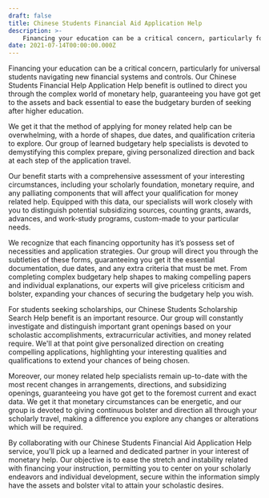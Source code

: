 ```yaml
---
draft: false
title: Chinese Students Financial Aid Application Help
description: >-
    Financing your education can be a critical concern, particularly for universal students navigating new financial systems and controls. Our Chinese Students Financial Help Application Help benefit is outlined to direct you through the complex world of monetary 
date: 2021-07-14T00:00:00.000Z
---
```


Financing your education can be a critical concern, particularly for universal students navigating new financial systems and controls. Our Chinese Students Financial Help Application Help benefit is outlined to direct you through the complex world of monetary help, guaranteeing you have got get to the assets and back essential to ease the budgetary burden of seeking after higher education.

We get it that the method of applying for money related help can be overwhelming, with a horde of shapes, due dates, and qualification criteria to explore. Our group of learned budgetary help specialists is devoted to demystifying this complex prepare, giving personalized direction and back at each step of the application travel.

Our benefit starts with a comprehensive assessment of your interesting circumstances, including your scholarly foundation, monetary require, and any palliating components that will affect your qualification for money related help. Equipped with this data, our specialists will work closely with you to distinguish potential subsidizing sources, counting grants, awards, advances, and work-study programs, custom-made to your particular needs.

We recognize that each financing opportunity has it’s possess set of necessities and application strategies. Our group will direct you through the subtleties of these forms, guaranteeing you get it the essential documentation, due dates, and any extra criteria that must be met. From completing complex budgetary help shapes to making compelling papers and individual explanations, our experts will give priceless criticism and bolster, expanding your chances of securing the budgetary help you wish.

For students seeking scholarships, our Chinese Students Scholarship Search Help benefit is an important resource. Our group will constantly investigate and distinguish important grant openings based on your scholastic accomplishments, extracurricular activities, and money related require. We'll at that point give personalized direction on creating compelling applications, highlighting your interesting qualities and qualifications to extend your chances of being chosen.

Moreover, our money related help specialists remain up-to-date with the most recent changes in arrangements, directions, and subsidizing openings, guaranteeing you have got get to the foremost current and exact data. We get it that monetary circumstances can be energetic, and our group is devoted to giving continuous bolster and direction all through your scholarly travel, making a difference you explore any changes or alterations which will be required.

By collaborating with our Chinese Students Financial Aid Application Help service, you'll pick up a learned and dedicated partner in your interest of monetary help. Our objective is to ease the stretch and instability related with financing your instruction, permitting you to center on your scholarly endeavors and individual development, secure within the information simply have the assets and bolster vital to attain your scholastic desires.
